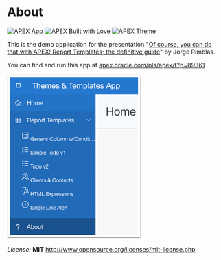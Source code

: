 # About

[![APEX App](https://cdn.rawgit.com/Dani3lSun/apex-github-badges/b7e95341/badges/apex-app-badge.svg)](https://apex.oracle.com/pls/apex/f?p=89361) [![APEX Built with Love](https://cdn.rawgit.com/Dani3lSun/apex-github-badges/7919f913/badges/apex-love-badge.svg)](https://github.com/Dani3lSun/apex-github-badges) [![APEX Theme](https://cdn.rawgit.com/Dani3lSun/apex-github-badges/b7e95341/badges/apex-theme-badge.svg)](https://github.com/Dani3lSun/apex-github-badges)

This is the demo application for the presentation "[Of course, you can do that with APEX! 
Report Templates; the definitive guide](https://slides.com/rimblas/apex-report-templates-the-definitive-guide/)" by Jorge Rimblas.

You can find and run this app at <a target="_blank" href="https://apex.oracle.com/pls/apex/f?p=89361">apex.oracle.com/pls/apex/f?p=89361</a>

![Alt text](/preview.png?raw=true "Preview")

*License:* **MIT** <http://www.opensource.org/licenses/mit-license.php>